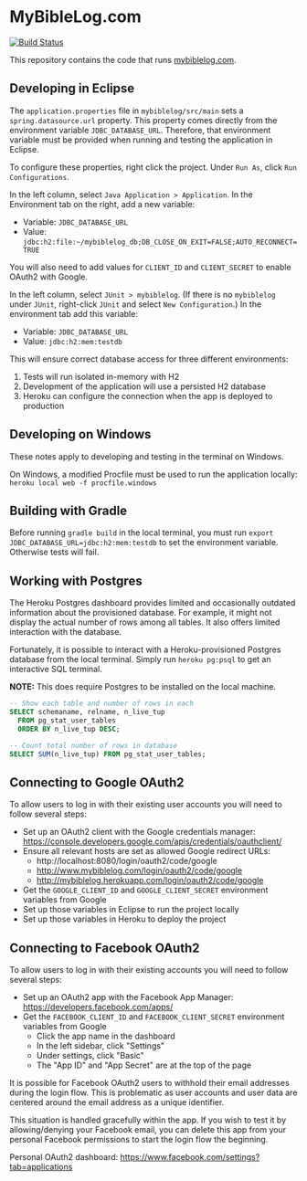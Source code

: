 # MyBibleLog.com

[![Build Status](https://travis-ci.com/mybiblelog/mybiblelog.svg?branch=master)](https://travis-ci.com/mybiblelog/mybiblelog)

This repository contains the code that runs [mybiblelog.com](http://www.mybiblelog.com/).

## Developing in Eclipse

The `application.properties` file in `mybiblelog/src/main` sets a `spring.datasource.url` property. This property comes directly from the environment variable `JDBC_DATABASE_URL`. Therefore, that environment variable must be provided when running and testing the application in Eclipse.

To configure these properties, right click the project. Under `Run As`, click `Run Configurations`.

In the left column, select `Java Application > Application`. In the Environment tab on the right, add a new variable:
* Variable: `JDBC_DATABASE_URL`
* Value: `jdbc:h2:file:~/mybiblelog_db;DB_CLOSE_ON_EXIT=FALSE;AUTO_RECONNECT=TRUE`

You will also need to add values for `CLIENT_ID` and `CLIENT_SECRET` to enable OAuth2 with Google.

In the left column, select `JUnit > mybiblelog`. (If there is no `mybiblelog` under `JUnit`, right-click `JUnit` and select `New Configuration`.) In the environment tab add this variable:
* Variable: `JDBC_DATABASE_URL`
* Value: `jdbc:h2:mem:testdb`

This will ensure correct database access for three different environments:
1. Tests will run isolated in-memory with H2
2. Development of the application will use a persisted H2 database
3. Heroku can configure the connection when the app is deployed to production

## Developing on Windows

These notes apply to developing and testing in the terminal on Windows.

On Windows, a modified Procfile must be used to run the application locally: `heroku local web -f procfile.windows`

## Building with Gradle

Before running `gradle build` in the local terminal, you must run `export JDBC_DATABASE_URL=jdbc:h2:mem:testdb` to set the environment variable. Otherwise tests will fail.

## Working with Postgres

The Heroku Postgres dashboard provides limited and occasionally outdated information about the provisioned database. For example, it might not display the actual number of rows among all tables. It also offers limited interaction with the database.

Fortunately, it is possible to interact with a Heroku-provisioned Postgres database from the local terminal. Simply run `heroku pg:psql` to get an interactive SQL terminal.

**NOTE:** This does require Postgres to be installed on the local machine.

```sql
-- Show each table and number of rows in each
SELECT schemaname, relname, n_live_tup 
  FROM pg_stat_user_tables 
  ORDER BY n_live_tup DESC;

-- Count total number of rows in database
SELECT SUM(n_live_tup) FROM pg_stat_user_tables;
```

## Connecting to Google OAuth2

To allow users to log in with their existing user accounts you will need to follow several steps:
* Set up an OAuth2 client with the Google credentials manager: https://console.developers.google.com/apis/credentials/oauthclient/
* Ensure all relevant hosts are set as allowed Google redirect URLs:
	* http://localhost:8080/login/oauth2/code/google
	* http://www.mybiblelog.com/login/oauth2/code/google
	* http://mybiblelog.herokuapp.com/login/oauth2/code/google
* Get the `GOOGLE_CLIENT_ID` and `GOOGLE_CLIENT_SECRET` environment variables from Google
* Set up those variables in Eclipse to run the project locally
* Set up those variables in Heroku to deploy the project

## Connecting to Facebook OAuth2

To allow users to log in with their existing accounts you will need to follow several steps:
* Set up an OAuth2 app with the Facebook App Manager: https://developers.facebook.com/apps/
* Get the `FACEBOOK_CLIENT_ID` and `FACEBOOK_CLIENT_SECRET` environment variables from Google
	* Click the app name in the dashboard
	* In the left sidebar, click "Settings"
	* Under settings, click "Basic"
	* The "App ID" and "App Secret" are at the top of the page

It is possible for Facebook OAuth2 users to withhold their email addresses during the login flow. This is problematic as user accounts and user data are centered around the email address as a unique identifier.

This situation is handled gracefully within the app. If you wish to test it by allowing/denying your Facebook email, you can delete this app from your personal Facebook permissions to start the login flow the beginning.
 
Personal OAuth2 dashboard: https://www.facebook.com/settings?tab=applications